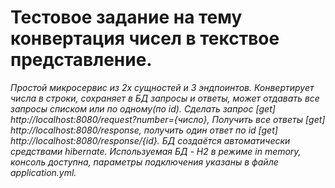 Тестовое задание на тему конвертация чисел в текствое представление.
================================================

_Простой микросервис из 2х сущностей и 3 эндпоинтов. Конвертирует числа в строки, сохраняет в БД запросы и ответы,
может отдавать все запросы списком или по одному(по id). Сделать запрос [get] http://localhost:8080/request?number={число},
Получить все ответы [get] http://localhost:8080/response, получить один ответ по id [get] http://localhost:8080/response/{id}.
БД создаётся автоматически средствами hibernate.
Используемая БД - H2 в режиме in memory, консоль доступна, параметры подключения указаны в файле application.yml._